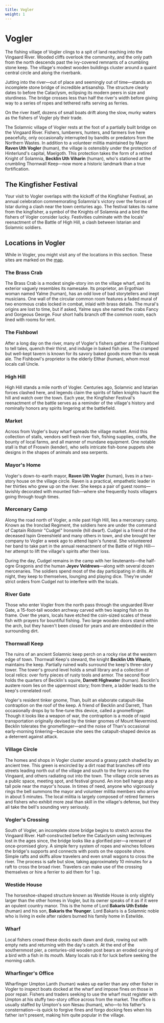 ```yaml
---
title: Vogler
weight: 1
---
```


# Vogler

The fishing village of Vogler clings to a spit of land reaching into the Vingaard River. Wooded cliffs overlook the community, and the only path from the north descends past the ivy-covered remnants of a crumbling stone keep. The village's modest wooden buildings cluster around a quaint central circle and along the riverbank.

Jutting into the river—out of place and seemingly out of time—stands an incomplete stone bridge of incredible artisanship. The structure clearly dates to before the Cataclysm, eclipsing its modern peers in size and sturdiness. The bridge crosses less than half the river's width before giving way to a series of ropes and tethered rafts serving as ferries.

On the river itself, dozens of small boats drift along the slow, murky waters as the fishers of Vogler ply their trade.

The Solamnic village of Vogler rests at the foot of a partially built bridge on the Vingaard River. Fishers, lumberers, hunters, and farmers live here peacefully, only occasionally interrupted by bandits or predators from the Northern Wastes. In addition to a volunteer militia maintained by Mayor **Raven Uth Vogler** (human), the village is ostensibly under the protection of Hinterlund's capital, Maelgoth. This protection takes the form of a retired Knight of Solamnia, **Becklin Uth Viharin** (human), who's stationed at the crumbling Thornwall Keep—now more a historic landmark than a true fortification.

## The Kingfisher Festival

Your visit to Vogler overlaps with the kickoff of the Kingfisher Festival, an annual celebration commemorating Solamnia's victory over the forces of Istar during a clash near the town centuries ago. The festival takes its name from the kingfisher, a symbol of the Knights of Solamnia and a bird the fishers of Vogler consider lucky. Festivities culminate with the locals' reenactment of the Battle of High Hill, a clash between Istarian and Solamnic soldiers.

## Locations in Vogler

While in Vogler, you might visit any of the locations in this section. These sites are marked on the [map](/maps/#vogler).

### The Brass Crab

The Brass Crab is a modest single-story inn on the village wharf, and its exterior vaguely resembles its namesake. Its proprietor, an Ergothian woman named Yalme (human), has an odd love of bad storytellers and inept musicians. One wall of the circular common room features a faded mural of two enormous crabs locked in combat, inlaid with brass details. The mural's origins are lost to time, but if asked, Yalme says she named the crabs Fancy and Gorgeous George. Four short halls branch off the common room, each lined with rooms for rent.

### The Fishbowl

After a long day on the river, many of Vogler's fishers gather at the Fishbowl to tell tales, quench their thirst, and indulge in baked fish pies. The cramped but well-kept tavern is known for its savory baked goods more than its weak ale. The Fishbowl's proprietor is the elderly Elthar (human), whom most locals call Uncle.

### High Hill

High Hill stands a mile north of Vogler. Centuries ago, Solamnic and Istarian forces clashed here, and legends claim the spirits of fallen knights haunt the hill and watch over the town. Each year, the Kingfisher Festival's reenactment of the battle serves as a reminder of the village's history and nominally honors any spirits lingering at the battlefield.

### Market

Across from Vogler's busy wharf spreads the village market. Amid this collection of stalls, vendors sell fresh river fish, fishing supplies, crafts, the bounty of local farms, and all manner of mundane equipment. One notable stall is that of Froswin (kender), who sells intricate fish-bone puppets she designs in the shapes of animals and sea serpents.

### Mayor's Home

Vogler's down-to-earth mayor, **Raven Uth Vogler** (human), lives in a two-story house on the village circle. Raven is a practical, empathetic leader in her thirties who grew up on the river. She keeps a pair of guest rooms—lavishly decorated with mounted fish—where she frequently hosts villagers going through tough times.

### Mercenary Camp

Along the road north of Vogler, a mile past High Hill, lies a mercenary camp. Known as the Ironclad Regiment, the soldiers here are under the command of Captain Ridomir "Cudgel" Ironsmile (hill dwarf). Cudgel is a friend of the deceased Ispin Greenshield and many others in town, and she brought her company to Vogler a week ago to attend Ispin's funeral. She volunteered her band to take part in the annual reenactment of the Battle of High Hill—her attempt to lift the village's spirits after their loss.

During the day, Cudgel remains in the camp with her lieutenants—the half-ogre Gragonis and the human **Jeyev Veldrews**—along with several dozen mercenaries. The soldiers spend most of the day participating in drills. At night, they keep to themselves, lounging and playing dice. They're under strict orders from Cudgel not to interfere with the locals.

### River Gate

Those who enter Vogler from the north pass through the unguarded River Gate, a 15-foot-tall wooden archway carved with two leaping fish on its frame. Over the years, locals have etched the coin-sized scales of these fish with prayers for bountiful fishing. Two large wooden doors stand within the arch, but they haven't been closed for years and are embedded in the surrounding dirt.

### Thornwall Keep

The ruins of an ancient Solamnic keep perch on a rocky rise at the western edge of town. Thornwall Keep's steward, the knight **Becklin Uth Viharin**, maintains the keep. Partially ruined walls surround the keep's three-story tower. The tower's ground level holds a small library and a collection of local relics: over forty pieces of rusty tools and armor. The second floor holds the quarters of Becklin's squire, **Darrett Highwater** (human). Becklin's austere room lies on the uppermost story; from there, a ladder leads to the keep's crenelated roof.

Vogler's resident tinker gnome, Than, built an elaborate catapult-like contraption on the roof of the keep. A friend of Becklin and Darrett, Than occasionally drops by to fine-tune this device, called a gnomeflinger. Though it looks like a weapon of war, the contraption is a mode of rapid transportation originally devised by the tinker gnomes of Mount Nevermind. Becklin tolerates the gnomeflinger—and the noise of Than's occasional early-morning tinkering—because she sees the catapult-shaped device as a deterrent against attack.

### Village Circle

The homes and shops in Vogler cluster around a grassy patch shaded by an ancient tree. This green is encircled by a dirt road that branches off into streets leading north out of the village and south to the ferry across the Vingaard, and others radiating out into the town. The village circle serves as a public space, meeting spot, and festival ground. An iron bell hangs atop a tall pole near the mayor's house. In times of need, anyone who vigorously rings the bell summons the mayor and volunteer militia members who arrive in about 5 minutes. The local militia is largely composed of retired farmers and fishers who exhibit more zeal than skill in the village's defense, but they all take the bell's sounding very seriously.

### Vogler's Crossing

South of Vogler, an incomplete stone bridge begins to stretch across the Vingaard River. Half-constructed before the Cataclysm using techniques lost in the ages since, the bridge looks like a glorified pier—a remnant of once-promised glory. A simple ferry system of ropes and winches follows the bridge's supports and connects with posts on the opposite shore. Simple rafts and skiffs allow travelers and even small wagons to cross the river. The process is safe but slow, taking approximately 10 minutes for a raft to cross the broad river. Travelers can make use of the crossing themselves or hire a ferrier to aid them for 1 sp.

### Westide House

The horseshoe-shaped structure known as Westide House is only slightly larger than the other homes in Vogler, but its owner speaks of it as if it were an opulent country manor. This is the home of Lord **Bakaris Uth Estide** (human) and his son, **Bakaris the Younger**. Lord Bakaris is a Solamnic noble who is living in exile after raiders burned his family home in Estwilde.

### Wharf

Local fishers crowd these docks each dawn and dusk, rowing out with empty nets and returning with the day's catch. At the end of the southernmost pier, a centuries-old wooden post bears an eroded carving of a bird with a fish in its mouth. Many locals rub it for luck before seeking the morning catch.

### Wharfinger's Office

Wharfinger Umpton Lanth (human) wakes up earlier than any other fisher in Vogler to inspect boats docked at the wharf and impose fines on those in poor repair. Fishers and traders seeking to use the wharf must register with Umpton at his stuffy two-story office across from the market. The office is usually staffed by Umpton's son Nesau (human), who—to his father's consternation—is quick to forgive fines and forgo docking fees when his father isn't present, making him quite popular in the village.
